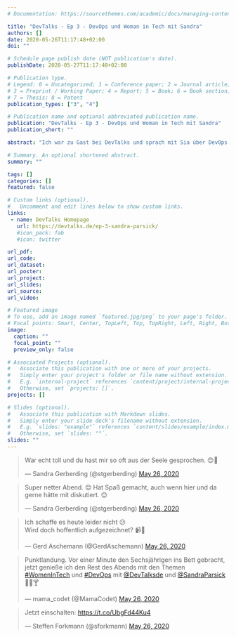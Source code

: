 ```yaml
---
# Documentation: https://sourcethemes.com/academic/docs/managing-content/

title: "DevTalks - Ep 3 - DevOps und Woman in Tech mit Sandra"
authors: []
date: 2020-05-26T11:17:48+02:00
doi: ""

# Schedule page publish date (NOT publication's date).
publishDate: 2020-05-27T11:17:48+02:00

# Publication type.
# Legend: 0 = Uncategorized; 1 = Conference paper; 2 = Journal article;
# 3 = Preprint / Working Paper; 4 = Report; 5 = Book; 6 = Book section;
# 7 = Thesis; 8 = Patent
publication_types: ["3", "4"]

# Publication name and optional abbreviated publication name.
publication: "DevTalks - Ep 3 - DevOps und Woman in Tech mit Sandra"
publication_short: ""

abstract: "Ich war zu Gast bei DevTalks und sprach mit Sia über DevOps und Woman in Tech"

# Summary. An optional shortened abstract.
summary: ""

tags: []
categories: []
featured: false

# Custom links (optional).
#   Uncomment and edit lines below to show custom links.
links:
 - name: DevTalks Homepage
   url: https://devtalks.de/ep-3-sandra-parsick/
   #icon_pack: fab
   #icon: twitter

url_pdf:
url_code:
url_dataset:
url_poster:
url_project:
url_slides:
url_source:
url_video:

# Featured image
# To use, add an image named `featured.jpg/png` to your page's folder.
# Focal points: Smart, Center, TopLeft, Top, TopRight, Left, Right, BottomLeft, Bottom, BottomRight.
image:
  caption: ""
  focal_point: ""
  preview_only: false

# Associated Projects (optional).
#   Associate this publication with one or more of your projects.
#   Simply enter your project's folder or file name without extension.
#   E.g. `internal-project` references `content/project/internal-project/index.md`.
#   Otherwise, set `projects: []`.
projects: []

# Slides (optional).
#   Associate this publication with Markdown slides.
#   Simply enter your slide deck's filename without extension.
#   E.g. `slides: "example"` references `content/slides/example/index.md`.
#   Otherwise, set `slides: ""`.
slides: ""
---
```

<blockquote class="twitter-tweet" data-partner="tweetdeck"><p lang="de" dir="ltr">War echt toll und du hast mir so oft aus der Seele gesprochen. 😊😬</p>&mdash; Sandra Gerberding (@stgerberding) <a href="https://twitter.com/stgerberding/status/1265398687926288384?ref_src=twsrc%5Etfw">May 26, 2020</a></blockquote>
<script async src="https://platform.twitter.com/widgets.js" charset="utf-8"></script>

<blockquote class="twitter-tweet" data-partner="tweetdeck"><p lang="de" dir="ltr">Super netter Abend. 😊 Hat Spaß gemacht, auch wenn hier und da gerne hätte mit diskutiert. 😊</p>&mdash; Sandra Gerberding (@stgerberding) <a href="https://twitter.com/stgerberding/status/1265395149506568197?ref_src=twsrc%5Etfw">May 26, 2020</a></blockquote>
<script async src="https://platform.twitter.com/widgets.js" charset="utf-8"></script>

<blockquote class="twitter-tweet" data-partner="tweetdeck"><p lang="de" dir="ltr">Ich schaffe es heute leider nicht 😕<br>Wird doch hoffentlich aufgezeichnet? 📹📀</p>&mdash; Gerd Aschemann (@GerdAschemann) <a href="https://twitter.com/GerdAschemann/status/1265364427324493826?ref_src=twsrc%5Etfw">May 26, 2020</a></blockquote>
<script async src="https://platform.twitter.com/widgets.js" charset="utf-8"></script>

<blockquote class="twitter-tweet" data-partner="tweetdeck"><p lang="de" dir="ltr">Punktlandung. Vor einer Minute den Sechsjährigen ins Bett gebracht, jetzt genieße ich den Rest des Abends mit den Themen <a href="https://twitter.com/hashtag/WomenInTech?src=hash&amp;ref_src=twsrc%5Etfw">#WomenInTech</a> und <a href="https://twitter.com/hashtag/DevOps?src=hash&amp;ref_src=twsrc%5Etfw">#DevOps</a> mit <a href="https://twitter.com/DevTalksde?ref_src=twsrc%5Etfw">@DevTalksde</a> und <a href="https://twitter.com/SandraParsick?ref_src=twsrc%5Etfw">@SandraParsick</a> 👩‍💻🍸</p>&mdash; mama_codet (@MamaCodet) <a href="https://twitter.com/MamaCodet/status/1265359101007212544?ref_src=twsrc%5Etfw">May 26, 2020</a></blockquote>
<script async src="https://platform.twitter.com/widgets.js" charset="utf-8"></script>

<blockquote class="twitter-tweet" data-partner="tweetdeck"><p lang="de" dir="ltr">Jetzt einschalten: <a href="https://t.co/UbgFd44Ku4">https://t.co/UbgFd44Ku4</a></p>&mdash; Steffen Forkmann (@sforkmann) <a href="https://twitter.com/sforkmann/status/1265358146643668993?ref_src=twsrc%5Etfw">May 26, 2020</a></blockquote>
<script async src="https://platform.twitter.com/widgets.js" charset="utf-8"></script>
